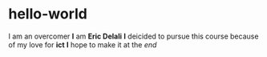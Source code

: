# hello-world
I am an overcomer
**I** am **Eric Delali**
**I** deicided to pursue this course because of my love for **ict**
**I** hope to make it at the *end*
